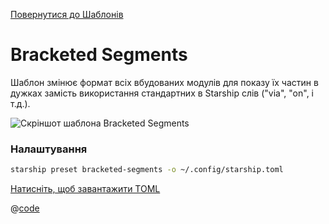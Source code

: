 [Повернутися до Шаблонів](./README.md#bracketed-segments)

# Bracketed Segments

Шаблон змінює формат всіх вбудованих модулів для показу їх частин в дужках замість використання стандартних в Starship слів ("via", "on", і т.д.).

![Скріншот шаблона Bracketed Segments](/presets/img/bracketed-segments.png)

### Налаштування

```sh
starship preset bracketed-segments -o ~/.config/starship.toml
```

[Натисніть, щоб завантажити TOML](/presets/toml/bracketed-segments.toml)

@[code](../../.vuepress/public/presets/toml/bracketed-segments.toml)
